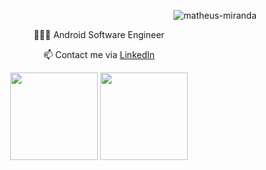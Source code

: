 <!-- about -->

   <p align="right">
         <img src="https://komarev.com/ghpvc/?username=matheus-miranda&label=Profile%20views&color=0e75b6&style=flat" alt="matheus-miranda" />
   </p>
   <div align="center">
   <p> 👨🏻‍💻 Android Software Engineer</p>
   <p> 📫 Contact me via <a href="https://www.linkedin.com/in/matheusmiranda" target="_blank">LinkedIn</a></p>
   </div>

<!-- github stats -->
   <div align="center">
      <img height="140em" src="https://github-readme-stats.vercel.app/api?username=matheus-miranda&show_icons=true&theme=tokyonight&include_all_commits=true&count_private=true" />
      <img height="140em" src="https://github-readme-stats.vercel.app/api/top-langs/?username=matheus-miranda&theme=tokyonight&layout=compact" />
   </div>

